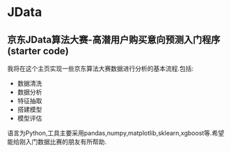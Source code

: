 # JData
京东JData算法大赛-高潜用户购买意向预测入门程序(starter code)
------------
我将在这个主页实现一些京东算法大赛数据进行分析的基本流程.包括:  
- 数据清洗
- 数据分析
- 特征抽取
- 搭建模型
- 模型评估  

语言为Python,工具主要采用pandas,numpy,matplotlib,sklearn,xgboost等.希望能给刚入门数据比赛的朋友有所帮助.
